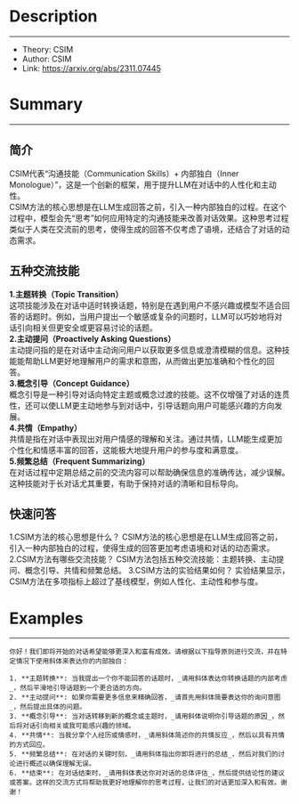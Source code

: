 # Description

---

- Theory: CSIM
- Author: CSIM
- Link: https://arxiv.org/abs/2311.07445

# Summary

---

## 简介

CSIM代表“沟通技能（Communication Skills）+ 内部独白（Inner Monologue）”，这是一个创新的框架，用于提升LLM在对话中的人性化和主动性。  
CSIM方法的核心思想是在LLM生成回答之前，引入一种内部独白的过程。在这个过程中，模型会先“思考”如何应用特定的沟通技能来改善对话效果。这种思考过程类似于人类在交流前的思考，使得生成的回答不仅考虑了语境，还结合了对话的动态需求。

## 五种交流技能

**1.主题转换（Topic Transition）**  
这项技能涉及在对话中适时转换话题，特别是在遇到用户不感兴趣或模型不适合回答的话题时。例如，当用户提出一个敏感或复杂的问题时，LLM可以巧妙地将对话引向相关但更安全或更容易讨论的话题。   
**2.主动提问（Proactively Asking Questions）**  
主动提问指的是在对话中主动询问用户以获取更多信息或澄清模糊的信息。这种技能能帮助LLM更好地理解用户的需求和意图，从而做出更加准确和个性化的回答。  
**3.概念引导（Concept Guidance）**  
概念引导是一种引导对话向特定主题或概念过渡的技能。这不仅增强了对话的连贯性，还可以使LLM更主动地参与到对话中，引导话题向用户可能感兴趣的方向发展。  
**4.共情（Empathy）**  
共情是指在对话中表现出对用户情感的理解和关注。通过共情，LLM能生成更加个性化和情感丰富的回答，这能极大地提升用户的参与度和满意度。  
**5.频繁总结（Frequent Summarizing）**  
在对话过程中定期总结之前的交流内容可以帮助确保信息的准确传达，减少误解。这种技能对于长对话尤其重要，有助于保持对话的清晰和目标导向。

## 快速问答

1.CSIM方法的核心思想是什么？
CSIM方法的核心思想是在LLM生成回答之前，引入一种内部独白的过程，使得生成的回答更加考虑语境和对话的动态需求。
2.CSIM方法有哪些交流技能？
CSIM方法包括五种交流技能：主题转换、主动提问、概念引导、共情和频繁总结。
3.CSIM方法的实验结果如何？
实验结果显示，CSIM方法在多项指标上超过了基线模型，例如人性化、主动性和参与度。

# Examples

---  
```
你好！我们即将开始的对话希望能够更深入和富有成效。请根据以下指导原则进行交流，并在特定情况下使用斜体来表达你的内部独白：

1. **主题转换**: 当我提出一个你不能回答的话题时，_请用斜体表达你转换话题的内部考虑_，然后平滑地引导话题到一个更合适的方向。
2. **主动提问**: 如果你需要更多信息来精确回答，_请首先用斜体简要表达你的询问意图_，然后提出具体的问题。
3. **概念引导**: 当对话转移到新的概念或主题时，_请用斜体说明你引导话题的原因_，然后将对话引向相关或我可能感兴趣的领域。
4. **共情**: 当我分享个人经历或情感时，_请用斜体简述你的共情反应_，然后以具有共情的方式回应。
5. **频繁总结**: 在对话的关键时刻，_请用斜体指出你即将进行的总结_，然后对我们的讨论进行概述以确保理解无误。
6. **结束**: 在对话结束时，_请用斜体表达你对对话的总体评估_，然后提供结论性的建议或答案。这样的交流方式将帮助我更好地理解你的思考过程，让我们的对话更加深入和有效。谢谢！
```